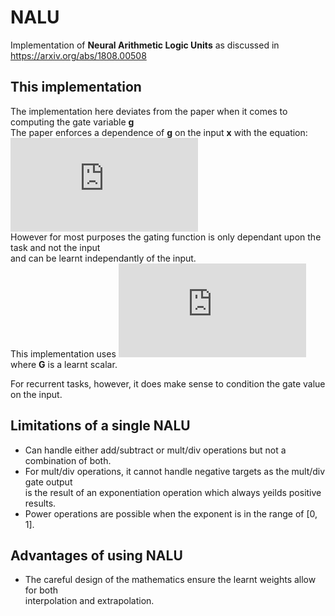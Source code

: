 # NALU
Implementation of **Neural Arithmetic Logic Units** as discussed in https://arxiv.org/abs/1808.00508

## This implementation
The implementation here deviates from the paper when it comes to computing the gate variable **g**<br />
The paper enforces a dependence of **g** on the input **x** with the equation:
![equation](http://latex.codecogs.com/gif.latex?%5Cfn_jvn%20%24g%20%3D%20%5Csigma%20%5Cleft%20%28%20Gx%20%5Cright%20%29%24)<br />
However for most purposes the gating function is only dependant upon the task and not the input<br />
and can be learnt independantly of the input.<br />
This implementation uses ![equation](http://latex.codecogs.com/gif.latex?%5Cfn_jvn%20%24g%20%3D%20%5Csigma%28G%29%24) where **G** is a learnt scalar.

For recurrent tasks, however, it does make sense to condition the gate value on the input.

## Limitations of a single NALU
- Can handle either add/subtract or mult/div operations but not a combination of both.
- For mult/div operations, it cannot handle negative targets as the mult/div gate output<br />
is the result of an exponentiation operation which always yeilds positive results.
- Power operations are possible when the exponent is in the range of [0, 1].

## Advantages of using NALU
- The careful design of the mathematics ensure the learnt weights allow for both<br />
interpolation and extrapolation.

